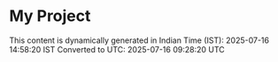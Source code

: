 # My Project

This content is dynamically generated in Indian Time (IST): 2025-07-16 14:58:20 IST
Converted to UTC: 2025-07-16 09:28:20 UTC
